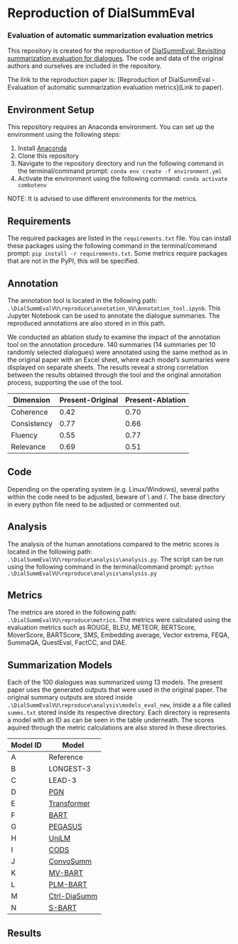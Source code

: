 # Reproduction of DialSummEval  
### Evaluation of automatic summarization evaluation metrics

This repository is created for the reproduction of [DialSummEval: Revisiting summarization evaluation for dialogues](https://aclanthology.org/2022.naacl-main.418). The code and data of the original authors and ourselves are included in the repository. 

The link to the reproduction paper is: [Reproduction of DialSummEval - Evaluation of automatic summarization evaluation metrics](Link to paper).

## Environment Setup

This repository requires an Anaconda environment. You can set up the environment using the following steps:

1. Install [Anaconda](https://docs.anaconda.com/anaconda/install/)
2. Clone this repository
3. Navigate to the repository directory and run the following command in the terminal/command prompt: `conda env create -f environment.yml`
4. Activate the environment using the following command: `conda activate combotenv`

NOTE: It is advised to use different environments for the metrics.

## Requirements

The required packages are listed in the `requirements.txt` file. You can install these packages using the following command in the terminal/command prompt: `pip install -r requirements.txt`. Some metrics require packages that are not in the PyPI, this will be specified.

## Annotation

The annotation tool is located in the following path: `.\DialSummEvalVU\reproduce\annotation_VU\Annotation_tool.ipynb`. This Jupyter Notebook can be used to annotate the dialogue summaries. The reproduced annotations are also stored in in this path.

We conducted an ablation study to examine the impact of the annotation tool on the annotation procedure. 140 summaries (14 summaries per 10 randomly selected dialogues) were annotated using the same method as in the original paper with an Excel sheet, where each model’s summaries were displayed on separate sheets. The results reveal a strong correlation between the results obtained through the tool and the original annotation process, supporting the use of the tool.

| Dimension | Present-Original | Present-Ablation |
|-----------|------------------|------------------|
| Coherence | 0.42             | 0.70             |
| Consistency | 0.77             | 0.66             |
| Fluency | 0.55             | 0.77             |
| Relevance | 0.69             | 0.51             |

## Code

Depending on the operating system (e.g. Linux/Windows), several paths within the code need to be adjusted, beware of \ and /. The base directory in every python file need to be adjusted or commented out.

## Analysis

The analysis of the human annotations compared to the metric scores is located in the following path: `.\DialSummEvalVU\reproduce\analysis\analysis.py`. The script can be run using the following command in the terminal/command prompt: `python .\DialSummEvalVU\reproduce\analysis\analysis.py`

## Metrics

The metrics are stored in the following path: `.\DialSummEvalVU\reproduce\metrics`. The metrics were calculated using the evaluation metrics such as ROUGE, BLEU, METEOR, BERTScore, MoverScore, BARTScore, SMS, Embedding average, Vector extrema, FEQA, SummaQA, QuestEval, FactCC, and DAE.

## Summarization Models

Each of the 100 dialogues was summarized using 13 models. The present paper uses the generated outputs that were used in the original paper. The original summary outputs are stored inside `.\DialSummEvalVU\reproduce\analysis\models_eval_new`, inside a a file called `summs.txt` stored inside its respective directory. Each directory is represents a model with an ID as can be seen in the table underneath. The scores aquired through the metric calculations are also stored in these directories.

| Model ID | Model        |
|----------|--------------|
|   A      | Reference|
|   B      | LONGEST-3|
|   C      | LEAD-3|
|   D      | [PGN](https://doi.org/10.18653/v1/P17-1099)|
|   E      | [Transformer](https://proceedings.neurips.cc/paper/2017/file/3f5ee243547dee91fbd053c1c4a845aa-Paper.pdf)|
|   F      | [BART](https://doi.org/10.18653/v1/2020.acl-main.703)|
|   G      | [PEGASUS](https://arxiv.org/pdf/1912.08777.pdf)|
|   H      | [UniLM](https://proceedings.neurips.cc/paper/2019/file/c20bb2d9a50d5ac1f713f8b34d9aac5a-Paper.pdf)|
|   I      | [CODS](https://doi.org/10.18653/v1/2021.findings-acl.454)|
|   J      | [ConvoSumm](https://doi.org/10.18653/v1/2021.acl-long.535)|
|   K      | [MV-BART](https://doi.org/10.18653/v1/2020.emnlp-main.336)|
|   L      | [PLM-BART](https://doi.org/10.18653/v1/2021.acl-long.117)|
|   M      | [Ctrl-DiaSumm](https://aclanthology.org/2021.emnlp-main.8/)|
|   N      | [S-BART](https://aclanthology.org/2021.naacl-main.109/)|


## Results





